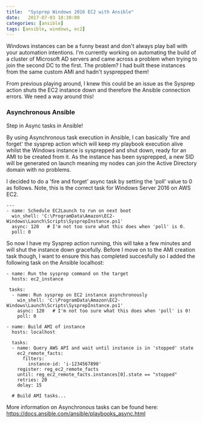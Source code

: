 ```yaml
---
title:  "Sysprep Windows 2016 EC2 with Ansible"
date:   2017-07-03 18:30:00
categories: [ansible]
tags: [ansible, windows, ec2]
---
```


Windows instances can be a funny beast and don't always play ball with your automation intentions.  I'm currently working on automating the build of a cluster of Microsoft AD servers and came across a problem when trying to join the second DC to the first.
The problem? I had built these instances from the same custom AMI and hadn't sysprepped them!

From previous playing around, I knew this could be an issue as the Sysprep action shuts the EC2 instance down and therefore the Ansible connection errors.  We need a way around this!

### Asynchronous Ansible
Step in Async tasks in Ansible!

By using Asynchronous task execution in Ansible, I can basically 'fire and forget' the sysprep action which will keep my playbook execution alive whilst the Windows instance is sysprepped and shut down, ready for an AMI to be created from it.  As the instance has been sysprepped, a new SID will be generated on launch meaning my nodes can join the Active Directory domain with no problems.

I decided to do a 'fire and forget' async task by setting the 'poll' value to 0 as follows.  Note, this is the correct task for Windows Server 2016 on AWS EC2.

```
---
- name: Schedule EC2Launch to run on next boot
  win_shell: 'C:\ProgramData\Amazon\EC2-Windows\Launch\Scripts\SysprepInstance.ps1'
  async: 120   # I'm not too sure what this does when 'poll' is 0.
  poll: 0
```

So now I have my Sysprep action running, this will take a few minutes and will shut the instance down gracefully.  Before I move on to the AMI creation task though, I want to ensure this has completed succesfully so I added the following task on the Ansible localhost:

```
- name: Run the sysprep command on the target
  hosts: ec2_instance

 tasks:
  - name: Run sysprep on EC2 instance asynchronously
    win_shell: 'C:\ProgramData\Amazon\EC2-Windows\Launch\Scripts\SysprepInstance.ps1'
    async: 120   # I'm not too sure what this does when 'poll' is 0!
    poll: 0

- name: Build AMI of instance
  hosts: localhost

  tasks:
  - name: Query AWS API and wait until instance is in 'stopped' state
    ec2_remote_facts:
      filters:
        instance-id: 'i-1234567890'
    register: reg_ec2_remote_facts
    until: reg_ec2_remote_facts.instances[0].state == "stopped"
    retries: 20
    delay: 15

  # Build AMI tasks...

```

More information on Asynchronous tasks can be found here: https://docs.ansible.com/ansible/playbooks_async.html